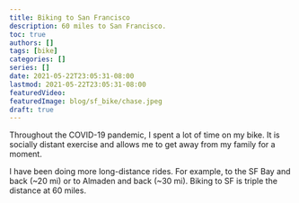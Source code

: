 ```yaml
---
title: Biking to San Francisco
description: 60 miles to San Francisco.
toc: true
authors: []
tags: [bike]
categories: []
series: []
date: 2021-05-22T23:05:31-08:00
lastmod: 2021-05-22T23:05:31-08:00
featuredVideo:
featuredImage: blog/sf_bike/chase.jpeg
draft: true
---
```


Throughout the COVID-19 pandemic, I spent a lot of time on my bike. It is socially distant exercise and allows me to get away from my family for a moment.

I have been doing more long-distance rides. For example, to the SF Bay and back (~20 mi) or to Almaden and back (~30 mi). Biking to SF is triple the distance at 60 miles. 

